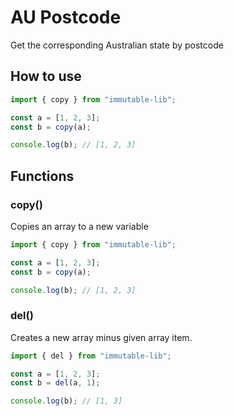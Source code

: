 # AU Postcode

Get the corresponding Australian state by postcode

## How to use

```js
import { copy } from "immutable-lib";

const a = [1, 2, 3];
const b = copy(a);

console.log(b); // [1, 2, 3]
```

## Functions

### copy()

Copies an array to a new variable

```js
import { copy } from "immutable-lib";

const a = [1, 2, 3];
const b = copy(a);

console.log(b); // [1, 2, 3]
```

### del()

Creates a new array minus given array item.

```js
import { del } from "immutable-lib";

const a = [1, 2, 3];
const b = del(a, 1);

console.log(b); // [1, 3]
```
